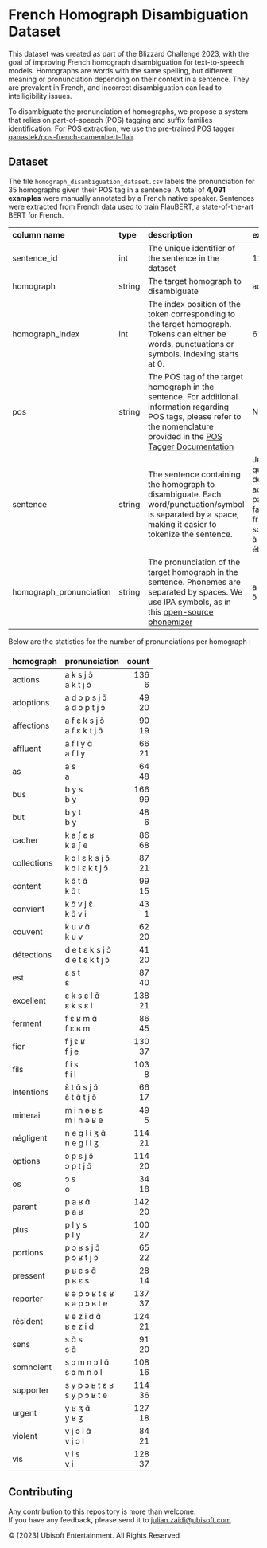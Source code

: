 # French Homograph Disambiguation Dataset

This dataset was created as part of the Blizzard Challenge 2023, with the goal of improving French homograph disambiguation for text-to-speech models. Homographs are words with the same spelling, but different meaning or pronunciation depending on their context in a sentence. They are prevalent in French, and incorrect disambiguation can lead to intelligibility issues.

To disambiguate the pronunciation of homographs, we propose a system that relies on part-of-speech (POS) tagging and suffix families identification. For POS extraction, we use the pre-trained POS tagger [qanastek/pos-french-camembert-flair](https://huggingface.co/qanastek/pos-french-camembert-flair).


## Dataset

The file `homograph_disambiguation_dataset.csv` labels the pronunciation for 35 homographs given their POS tag in a sentence.  A total of **4,091 examples** were manually annotated by a French native speaker. Sentences were extracted from French data used to train [FlauBERT](https://github.com/getalp/Flaubert#31-data), a state-of-the-art BERT for French.

| column name | type | description | example |
|:------------|:-----|:------------|:--------|
| sentence_id | int | The unique identifier of the sentence in the dataset | 1188907 |
| homograph | string | The target homograph to disambiguate | adoptions |
| homograph_index | int | The index position of the token corresponding to the target homograph. Tokens can either be words, punctuations or symbols. Indexing starts at 0. | 6 |
| pos | string | The POS tag of the target homograph in the sentence. For additional information regarding POS tags, please refer to the nomenclature provided in the [POS Tagger Documentation](https://huggingface.co/qanastek/pos-french-camembert-flair#new-additional-pos-tags) | NFP |
| sentence | string | The sentence containing the homograph to disambiguate. Each word/punctuation/symbol is separated by a space, making it easier to tokenize the sentence. | Je disais que 80 % des adoptions par les familles françaises sont faites à l ' étranger . |
| homograph_pronunciation | string | The pronunciation of the target homograph in the sentence. Phonemes are separated by spaces. We use IPA symbols, as in this [open-source phonemizer](https://github.com/bootphon/phonemizer) | a d ɔ p s j ɔ̃ |

Below are the statistics for the number of pronunciations per homograph :

| homograph   | pronunciation   |   count |
|:------------|:----------------|--------:|
| actions     | a k s j ɔ̃<br>a k t j ɔ̃       |     136<br>6 |
| adoptions   | a d ɔ p s j ɔ̃<br>a d ɔ p t j ɔ̃   |      49<br>20 |
| affections  | a f ɛ k s j ɔ̃<br>a f ɛ k t j ɔ̃   |      90<br>19 |
| affluent    | a f l y ɑ̃<br>a f l y       |      66<br>21 |
| as          | a s<br>a             |      64<br>48 |
| bus         | b y s<br>b y            |     166<br>99 |
| but         | b y t<br>b y           |      48<br>6 |
| cacher      | k a ʃ ɛ ʁ<br>k a ʃ e       |      86<br>68 |
| collections | k ɔ l ɛ k s j ɔ̃<br>k ɔ l ɛ k t j ɔ̃ |      87<br>21 |
| content     | k ɔ̃ t ɑ̃<br>k ɔ̃ t          |      99<br>15 |
| convient    | k ɔ̃ v j ɛ̃<br>k ɔ̃ v i       |      43<br>1 |
| couvent     | k u v ɑ̃<br>k u v         |      62<br>20 |
| détections  | d e t ɛ k s j ɔ̃<br>d e t ɛ k t j ɔ̃ |      41<br>20 |
| est         | ɛ s t<br>ɛ           |      87<br>40 |
| excellent   | ɛ k s ɛ l ɑ̃<br>ɛ k s ɛ l      |     138<br>21 |
| ferment     | f ɛ ʁ m ɑ̃<br>f ɛ ʁ m       |      86<br>45 |
| fier        | f j ɛ ʁ<br>f j e         |     130<br>37 |
| fils        | f i s<br>f i l           |     103<br>8 |
| intentions  | ɛ̃ t ɑ̃ s j ɔ̃<br>ɛ̃ t ɑ̃ t j ɔ̃     |      66<br>17 |
| minerai     | m i n ə ʁ ɛ<br>m i n ə ʁ e     |      49<br>5 |
| négligent   | n e ɡ l i ʒ ɑ̃<br>n e ɡ l i ʒ   |     114<br>21 |
| options     | ɔ p s j ɔ̃<br>ɔ p t j ɔ̃       |     114<br>20 |
| os          | ɔ s<br>o             |      34<br>18 |
| parent      | p a ʁ ɑ̃<br>p a ʁ         |     142<br>20 |
| plus        | p l y s<br>p l y         |     100<br>27 |
| portions    | p ɔ ʁ s j ɔ̃<br>p ɔ ʁ t j ɔ̃     |      65<br>22 |
| pressent    | p ʁ ɛ s ɑ̃<br>p ʁ ɛ s       |      28<br>14 |
| reporter    | ʁ ə p ɔ ʁ t ɛ ʁ<br>ʁ ə p ɔ ʁ t e |     137<br>37 |
| résident    | ʁ e z i d ɑ̃<br>ʁ e z i d     |     124<br>21 |
| sens        | s ɑ̃ s<br>s ɑ̃           |      91<br>20 |
| somnolent   | s ɔ m n ɔ l ɑ̃<br>s ɔ m n ɔ l    |     108<br>16 |
| supporter   | s y p ɔ ʁ t ɛ ʁ<br>s y p ɔ ʁ t e |     114<br>36 |
| urgent      | y ʁ ʒ ɑ̃<br>y ʁ ʒ         |     127<br>18 |
| violent     | v j ɔ l ɑ̃<br>v j ɔ l       |      84<br>21 |
| vis         | v i s<br>v i           |     128<br>37 |


## Contributing

Any contribution to this repository is more than welcome.  
If you have any feedback, please send it to julian.zaidi@ubisoft.com.

© [2023] Ubisoft Entertainment. All Rights Reserved
